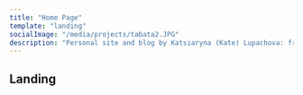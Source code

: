```yaml
---
title: "Home Page"
template: "landing"
socialImage: "/media/projects/tabata2.JPG"
description: "Personal site and blog by Katsiaryna (Kate) Lupachova: freelancer, full-stack web developer from Belarus."
---
```


## Landing
